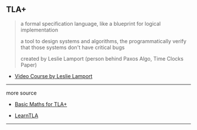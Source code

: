 
## TLA+

> a formal specification language, like a blueprint for logical implementation
>
> a tool to design systems and algorithms, the programmatically verify that those systems don't have critical bugs
>
> created by Leslie Lamport (person behind Paxos Algo, Time Clocks Paper)


* [Video Course by Leslie Lamport](./video-course-by-lamport/README.md)

---

more source

* [Basic Maths for TLA+](https://sookocheff.com/post/tlaplus/basic-math-for-tlaplus/)

* [LearnTLA](https://learntla.com/introduction/)

---
